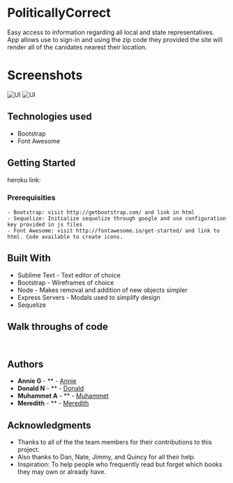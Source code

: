 # PoliticallyCorrect

Easy access to information regarding all local and state representatives. App allows use to sign-in and using the zip code they provided the site will render all of the canidates nearest their location. 

# Screenshots 

![UI]()
![UI]()

## Technologies used

- Bootstrap
- Font Awesome

## Getting Started

heroku link: 

### Prerequisities

```
- Bootstrap: visit http://getbootstrap.com/ and link in html
- Sequelize: Initialize sequelize through google and use configuration key provided in js files
- Font Awesome: visit http://fontawesome.io/get-started/ and link to html. Code available to create icons.

```

## Built With

* Sublime Text - Text editor of choice
* Bootstrap - Wireframes of choice 
* Node - Makes removal and addition of new objects simpler
* Express Servers - Modals used to simplify design
* Sequelize

## Walk throughs of code 


```


```

## Authors

*  **Annie G** - ** - [Annie](https://github.com/annieg11)
*  **Donald N** - ** - [Donald](https://github.com/dln5057)
*  **Muhammet A** - ** - [Muhammet](https://github.com/muhammeta7)
*  **Meredith** - ** - [Meredith]()

## Acknowledgments

* Thanks to all of the the team members for their contributions to this project.
* Also thanks to Dan, Nate, Jimmy, and Quincy for all their help.  
* Inspiration: To help people who frequently read but forget which books they may own or already have.